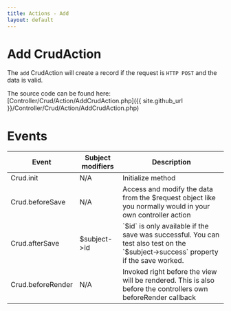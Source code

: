 ```yaml
---
title: Actions - Add
layout: default
---
```


# Add CrudAction

The `add` CrudAction will create a record if the request is `HTTP POST` and the data is valid.

The source code can be found here: [Controller/Crud/Action/AddCrudAction.php]({{ site.github_url }}/Controller/Crud/Action/AddCrudAction.php)

# Events

<table class="table">
<thead>
	<tr>
		<th>Event</th>
		<th>Subject modifiers</th>
		<th>Description</th>
	</tr>
</thead>
<tbody>
	<tr>
		<td>Crud.init</td>
		<td>N/A</td>
		<td>Initialize method</td>
	</tr>
	<tr>
		<td>Crud.beforeSave</td>
		<td>N/A</td>
		<td>Access and modify the data from the $request object like you normally would in your own controller action</td>
	</tr>
	<tr>
		<td>Crud.afterSave</td>
		<td>$subject->id</td>
		<td>`$id` is only available if the save was successful. You can test also test on the `$subject->success` property if the save worked.</td>
	</tr>
	<tr>
		<td>Crud.beforeRender</td>
		<td>N/A</td>
		<td>Invoked right before the view will be rendered. This is also before the controllers own beforeRender callback</td>
	</tr>
</tbody>
</table>

